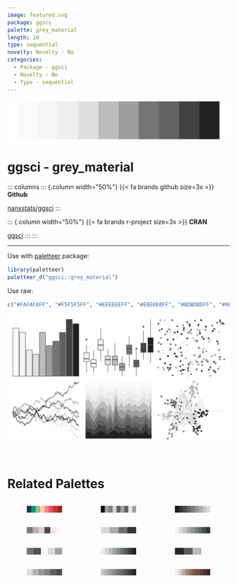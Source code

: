 ```yaml
---
image: featured.svg
package: ggsci
palette: grey_material
length: 10
type: sequential
novelty: Novelty - No
categories:
  - Package - ggsci
  - Novelty - No
  - Type - sequential
---
```


![](featured.svg)

# ggsci - grey_material 

::: columns
::: {.column width="50%"}
{{< fa brands github size=3x >}}
**Github**

[nanxstats/ggsci](https://github.com/nanxstats/ggsci)
:::

::: {.column width="50%"}
{{< fa brands r-project size=3x >}}
**CRAN**

[ggsci](https://CRAN.R-project.org/package=ggsci)
:::
:::

<hr> 

Use with [paletteer](https://emilhvitfeldt.github.io/paletteer/) package:

```r
library(paletteer)
paletteer_d("ggsci::grey_material")
```

Use raw:

```r
c("#FAFAFAFF", "#F5F5F5FF", "#EEEEEEFF", "#E0E0E0FF", "#BDBDBDFF", "#9E9E9EFF", "#757575FF", "#616161FF", "#424242FF", "#212121FF")
``` 

![](examples.png) 

<br>

# Related Palettes

<div class="list" style="display: grid; grid-template-columns: auto auto auto;"> <figure class="figure">
<a href="../../awtools/a_palette/"> <img src="../../awtools/a_palette/featured.svg" style="width: 100%;" class="figure-img"></a>
</figure> <figure class="figure">
<a href="../../ggprism/black_and_white/"> <img src="../../ggprism/black_and_white/featured.svg" style="width: 100%;" class="figure-img"></a>
</figure> <figure class="figure">
<a href="../../trekcolors/borg/"> <img src="../../trekcolors/borg/featured.svg" style="width: 100%;" class="figure-img"></a>
</figure> <figure class="figure">
<a href="../../palettetown/onix/"> <img src="../../palettetown/onix/featured.svg" style="width: 100%;" class="figure-img"></a>
</figure> <figure class="figure">
<a href="../../awtools/gpalette/"> <img src="../../awtools/gpalette/featured.svg" style="width: 100%;" class="figure-img"></a>
</figure> <figure class="figure">
<a href="../../Redmonder/sPBIGy2/"> <img src="../../Redmonder/sPBIGy2/featured.svg" style="width: 100%;" class="figure-img"></a>
</figure> <figure class="figure">
<a href="../../palettetown/unown/"> <img src="../../palettetown/unown/featured.svg" style="width: 100%;" class="figure-img"></a>
</figure> <figure class="figure">
<a href="../../Redmonder/sPBIGy1/"> <img src="../../Redmonder/sPBIGy1/featured.svg" style="width: 100%;" class="figure-img"></a>
</figure> <figure class="figure">
<a href="../../tayloRswift/folklore/"> <img src="../../tayloRswift/folklore/featured.svg" style="width: 100%;" class="figure-img"></a>
</figure> <figure class="figure">
<a href="../../ggthemes/excel_Grayscale/"> <img src="../../ggthemes/excel_Grayscale/featured.svg" style="width: 100%;" class="figure-img"></a>
</figure> <figure class="figure">
<a href="../../miscpalettes/grayscale/"> <img src="../../miscpalettes/grayscale/featured.svg" style="width: 100%;" class="figure-img"></a>
</figure> <figure class="figure">
<a href="../../ggsci/brown_material/"> <img src="../../ggsci/brown_material/featured.svg" style="width: 100%;" class="figure-img"></a>
</figure> 
</div>
